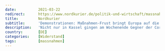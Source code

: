 ```yaml
---
date:          2021-03-22
redirect:      https://www.nordkurier.de/politik-und-wirtschaft/massnahmen-frust-bringt-europa-auf-die-strasse-2242868603.html
title:         Nordkurier
subtitle:      'Demonstrationen: Maßnahmen-Frust bringt Europa auf die Straße'
description:   'Nicht nur in Kassel gingen am Wochenende Gegner der Corona-Maßnahmen auf die Straße. Unsere Bildergalerie zeigt die Proteste vom 20. März in vielen europäischen Städten.'
country:       [DE]
categories:    [Widerstand]
tags:          [massnahmen]
---
```

